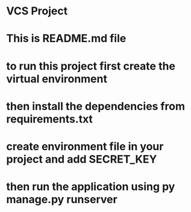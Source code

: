 # VCS Project
# This is README.md file 
# to run this project first create the virtual environment 
# then install the dependencies from requirements.txt
# create environment file in your project and add SECRET_KEY
# then run the application using py manage.py runserver
